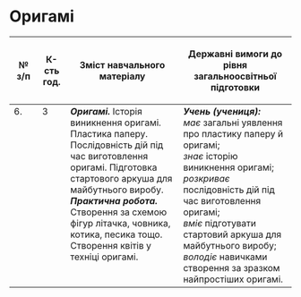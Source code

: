 # Оригамі

<table>
<thead>
  <tr>
    <th width="10%" align="center"><p>№ з/п</p></td>
    <th width="10%" align="center"><p>К-сть год.</p></td>
    <th width="40%" align="center"><p>Зміст навчального матеріалу</p></td>
    <th width="60%" align="center"><p>Державні вимоги до рівня загальноосвітньої підготовки</p></td>
  </tr>
</thead>
<tbody>
  <tr>
    <td width="10%" style="vertical-align:top !important;">
6.</td>
    <td width="10%" style="vertical-align:top !important;">
3</td>
    <td width="40%" style="vertical-align:top !important;">
<b><i>Оригамі.</i></b> Історія виникнення оригамі. Пластика паперу. Послідовність дій під час виготовлення оригамі. Підготовка стартового аркуша для майбутнього виробу.  <br>
<b><i>Практична робота.</i></b> <br>
Створення за схемою фігур літачка, човника, котика, песика тощо.<br>
Створення квітів у техніці оригамі.<br>
</td>
    <td width="60%" style="vertical-align:top !important;">
<i><b>Учень (учениця):</b></i><br>
<i>має</i> загальні уявлення про пластику паперу й оригамі;<br>
<i>знає</i>  історію виникнення оригамі;<br>
<i>розкриває</i>  послідовність дій під час виготовлення оригамі;<br>
<i>вміє</i> підготувати стартовий аркуша для майбутнього виробу;<br>
<i>володіє</i> навичками створення за зразком найпростіших оригамі.<br>
</td>
  </tr>
</tbody>
</table>